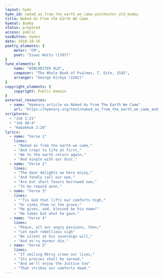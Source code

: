 ```yaml
---
layout: hymn
hymn_id: naked_as_from_the_earth_we_came_winchester_old_bumby
title: Naked As From the Earth We Came
hymnal: Bumby
status: prepared
access: public
navButton: Hymns
date: 2018-10-16
poetry_elements: {
    meter: "CM",
    poet: "Isaac Watts (1707)"
}
tune_elements: {
    name: "WINCHESTER OLD",
    composer: "The Whole Book of Psalmes, T. Este, 1592",
    arranger: "George Kirbye (1592)"
}
copyright_elements: {
    copyright: Public Domain
}
external_resources:
  - name: "Hymnary article on Naked As From The Earth We Came"
    url: "https://hymnary.org/text/naked_as_from_the_earth_we_came_and_cre"
scriptures:
  - "Job 1:21"
  - "Job 40:4"
  - "Habakkuk 2:20"
lyrics:
  - name: "Verse 1"
    lines:
    - "Naked as from the earth we came,"
    - "And crept to life at first,"
    - "We to the earth return again,"
    - "And mingle with our dust."
  - name: "Verse 2"
    lines:
    - "The dear delights we here enjoy,"
    - "And fondly call our own,"
    - "Are but short favors borrowed now,"
    - "To be repaid anon."
  - name: "Verse 3"
    lines:
    - "'Tis God that lifts our comforts high,"
    - "Or sinks them in the grave;"
    - "He gives, and, blessed be his name!"
    - "He takes but what he gave."
  - name: "Verse 4"
    lines:
    - "Peace, all our angry passions, then;"
    - "Let each rebellious sigh"
    - "Be silent at his sovereign will,"
    - "And ev'ry murmur die."
  - name: "Verse 5"
    lines:
    - "If smiling Mercy crown our lives,"
    - "Its praises shall be spread,"
    - "And we'll enjoy the Justice too"
    - "That strikes our comforts dead."
---
```

